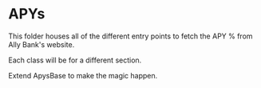 APYs
======

This folder houses all of the different entry points to fetch the APY % from Ally Bank's website.

Each class will be for a different section.

Extend ApysBase to make the magic happen.